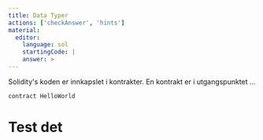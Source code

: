 ```yaml
---
title: Data Typer
actions: ['checkAnswer', 'hints']
material:
  editor:
    language: sol
    startingCode: |
    answer: >
---
```


Solidity's koden er innkapslet i kontrakter. En kontrakt er i utgangspunktet ...

```
contract HelloWorld 

```

# Test det

